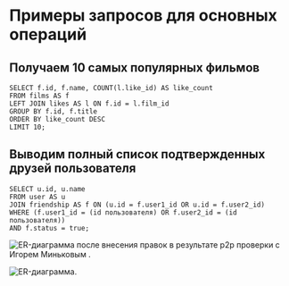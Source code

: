 # Примеры запросов для основных операций
## Получаем 10 самых популярных фильмов
```	
SELECT f.id, f.name, COUNT(l.like_id) AS like_count
FROM films AS f
LEFT JOIN likes AS l ON f.id = l.film_id
GROUP BY f.id, f.title
ORDER BY like_count DESC
LIMIT 10;
```

## Выводим полный список подтвержденных друзей пользователя
```
SELECT u.id, u.name
FROM user AS u
JOIN friendship AS f ON (u.id = f.user1_id OR u.id = f.user2_id)
WHERE (f.user1_id = (id пользователя) OR f.user2_id = (id пользователя))
AND f.status = true;
```
![ER-диаграмма после внесения правок в результате p2p проверки с Игорем Миньковым .](https://i.ibb.co/TqRzSh8/dbase2.png)


![ER-диаграмма.](https://i.ibb.co/d74GNKQ/database.png)
